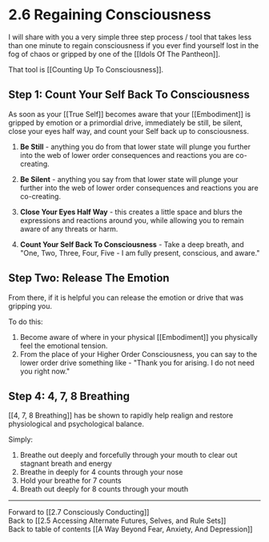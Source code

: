 # 2.6 Regaining Consciousness

I will share with you a very simple three step process / tool that takes less than one minute to regain consciousness if you ever find yourself lost in the fog of chaos or gripped by one of the [[Idols Of The Pantheon]]. 

That tool is [[Counting Up To Consciousness]]. 

## Step 1: Count Your Self Back To Consciousness

As soon as your [[True Self]] becomes aware that your [[Embodiment]] is gripped by emotion or a primordial drive, immediately be still, be silent, close your eyes half way, and count your Self back up to consciousness. 

1. **Be Still** - anything you do from that lower state will plunge you further into the web of lower order consequences and reactions you are co-creating. 

2. **Be Silent** - anything you say from that lower state will plunge your further into the web of lower order consequences and reactions you are co-creating. 

3. **Close Your Eyes Half Way** - this creates a little space and blurs the expressions and reactions around you, while allowing you to remain aware of any threats or harm. 

4. **Count Your Self Back To Consciousness** - Take a deep breath, and "One, Two, Three, Four, Five - I am fully present, conscious, and aware." 

## Step Two: Release The Emotion 

From there, if it is helpful you can release the emotion or drive that was gripping you. 

To do this: 

1. Become aware of where in your physical [[Embodiment]] you physically feel the emotional tension. 
2. From the place of your Higher Order Consciousness, you can say to the lower order drive something like - "Thank you for arising. I do not need you right now."  

## Step 4: 4, 7, 8 Breathing

[[4, 7, 8 Breathing]] has be shown to rapidly help realign and restore physiological and psychological balance. 

Simply: 

1. Breathe out deeply and forcefully through your mouth to clear out stagnant breath and energy
2. Breathe in deeply for 4 counts through your nose   
3. Hold your breathe for 7 counts  
4. Breath out deeply for 8 counts through your mouth 

___

Forward to [[2.7 Consciously Conducting]]      
Back to [[2.5 Accessing Alternate Futures, Selves, and Rule Sets]]      
Back to table of contents [[A Way Beyond Fear, Anxiety, And Depression]]    